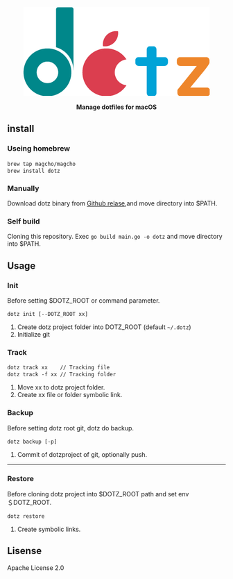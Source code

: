 <p align="center">
  <img  src="https://github.com/magcho/dotz/raw/master/dotz-min.png">
</p>
<p align="center"><b>
Manage dotfiles for macOS  
</b></p>


## install

### Useing homebrew
```
brew tap magcho/magcho
brew install dotz
```

### Manually
Download dotz binary from [Github relase](https://github.com/magcho/dotz/releases),and move directory into $PATH.

### Self build
Cloning this repository. Exec `go build main.go -o dotz` and move directory into $PATH.


## Usage

### Init
  Before setting $DOTZ_ROOT or command parameter.
  ```
  dotz init [--DOTZ_ROOT xx]
  ```
  
  1. Create dotz project folder into DOTZ_ROOT (default `~/.dotz`)
  1. Initialize git

### Track
  ```
  dotz track xx    // Tracking file
  dotz track -f xx // Tracking folder
  ```
  1. Move xx to dotz project folder.
  1. Create xx file or folder symbolic link.
  
### Backup
  Before setting dotz root git, dotz do backup.
  ```
  dotz backup [-p]
  ```
  1. Commit of dotzproject of git, optionally push.
  
---

### Restore
  Before cloning dotz project into $DOTZ_ROOT path and set env ＄DOTZ_ROOT.
  ```
  dotz restore
  ```
  1. Create symbolic links.
  
  
## Lisense

Apache License 2.0
  
